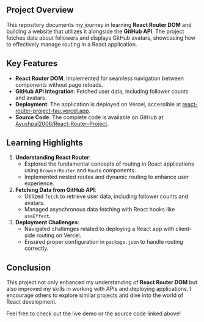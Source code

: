 <!DOCTYPE html>
<html lang="en">
<head>
    <meta charset="UTF-8">
    <meta name="viewport" content="width=device-width, initial-scale=1.0">
</head>
<body>

<h2>Project Overview</h2>
<p>This repository documents my journey in learning <strong>React Router DOM</strong> and building a website that utilizes it alongside the <strong>GitHub API</strong>. The project fetches data about followers and displays GitHub avatars, showcasing how to effectively manage routing in a React application.</p>

<h2>Key Features</h2>
<ul>
    <li><strong>React Router DOM</strong>: Implemented for seamless navigation between components without page reloads.</li>
    <li><strong>GitHub API Integration</strong>: Fetched user data, including follower counts and avatars.</li>
    <li><strong>Deployment</strong>: The application is deployed on Vercel, accessible at <a href="https://react-router-project-tau.vercel.app/">react-router-project-tau.vercel.app</a>.</li>
    <li><strong>Source Code</strong>: The complete code is available on GitHub at <a href="https://github.com/Ayushpal2006/React-Router-Project">Ayushpal2006/React-Router-Project</a>.</li>
</ul>

<h2>Learning Highlights</h2>
<ol>
    <li><strong>Understanding React Router</strong>: 
        <ul>
            <li>Explored the fundamental concepts of routing in React applications using <code>BrowserRouter</code> and <code>Route</code> components.</li>
            <li>Implemented nested routes and dynamic routing to enhance user experience.</li>
        </ul>
    </li>
    <li><strong>Fetching Data from GitHub API</strong>: 
        <ul>
            <li>Utilized <code>fetch</code> to retrieve user data, including follower counts and avatars.</li>
            <li>Managed asynchronous data fetching with React hooks like <code>useEffect</code>.</li>
        </ul>
    </li>
    <li><strong>Deployment Challenges</strong>: 
        <ul>
            <li>Navigated challenges related to deploying a React app with client-side routing on Vercel.</li>
            <li>Ensured proper configuration in <code>package.json</code> to handle routing correctly.</li>
        </ul>
    </li>
</ol>

<h2>Conclusion</h2>
<p>This project not only enhanced my understanding of <strong>React Router DOM</strong> but also improved my skills in working with APIs and deploying applications. I encourage others to explore similar projects and dive into the world of React development.</p>

<p>Feel free to check out the live demo or the source code linked above!</p>

</body>
</html>
